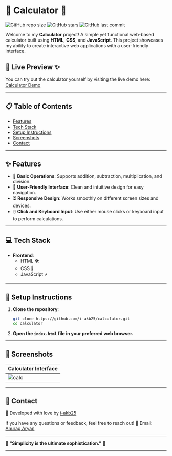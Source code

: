 # 🧮 **Calculator** 🧮 

![GitHub repo size](https://img.shields.io/github/repo-size/i-akb25/calculator?color=ff69b4&style=flat-square) ![GitHub stars](https://img.shields.io/github/stars/i-akb25/calculator?style=social) ![GitHub last commit](https://img.shields.io/github/last-commit/i-akb25/calculator?color=ff69b4&style=flat-square) 

Welcome to my **Calculator** project! A simple yet functional web-based calculator built using **HTML**, **CSS**, and **JavaScript**. This project showcases my ability to create interactive web applications with a user-friendly interface.

## 🌟 **Live Preview** ✨ 
You can try out the calculator yourself by visiting the live demo here: [Calculator Demo](https://i-akb25.github.io/calculator/)

---

## 📋 **Table of Contents**
- [Features](#features)
- [Tech Stack](#tech-stack)
- [Setup Instructions](#setup-instructions)
- [Screenshots](#screenshots)
- [Contact](#contact)

---

## ✨ **Features**
- 🔢 **Basic Operations**: Supports addition, subtraction, multiplication, and division.
- 🎨 **User-Friendly Interface**: Clean and intuitive design for easy navigation.
- ⏳ **Responsive Design**: Works smoothly on different screen sizes and devices.
- 🖱️ **Click and Keyboard Input**: Use either mouse clicks or keyboard input to perform calculations.

---

## 💻 **Tech Stack**
- **Frontend**: 
  - HTML 🛠️
  - CSS 🎨
  - JavaScript ⚡

---

## 🚀 **Setup Instructions**
1. **Clone the repository**:
   ```bash
   git clone https://github.com/i-akb25/calculator.git
   cd calculator
   ```

2. **Open the `index.html` file in your preferred web browser.**

---

## 📸 **Screenshots**
| **Calculator Interface** |
|--------------------------|
| ![calc](https://github.com/i-akb25/calc/assets/122167816/be57197a-0b2d-48f0-ad46-48cb7aacc269)|

---

## 💬 **Contact**
💖 Developed with love by [i-akb25](https://github.com/i-akb25)

If you have any questions or feedback, feel free to reach out! 📧 Email: [Anurag Aryan](mailto:anuragaryanofficial@gmail.com)

---

🌹 **"Simplicity is the ultimate sophistication."** 🌹

---
